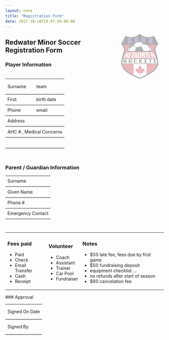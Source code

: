 ```yaml
---
layout: none
title: "Registration Form"
date: 2017-10-18T19:47:59-06:00
---
```

<img style="opacity:0.3" align="right" src="/images/rocketslogo_small.jpg" >

## Redwater Minor Soccer Registration Form

### Player Information

<table width="70%" style="padding-bottom:2em" >    
<tr><td style="border-bottom:1pt solid black; height:3em" >
Surname 
  </td><td style="border-bottom:1pt solid black; height:2em">
  team
  </td></tr><tr><td style="border-bottom:1pt solid black; height:2em">
First 
</td><td style="border-bottom:1pt solid black; height:2em">
birth date
</td></tr><tr><td style="border-bottom:1pt solid black; height:2em">
Phone
</td><td style="border-bottom:1pt solid black; height:2em">
email 
</td></tr><tr><td colspan="2" style="border-bottom:1pt solid black; height:2em">
Address
</td></tr><tr><td colspan="2"  style="border-bottom:1pt solid black; height:2em">
AHC # , Medical Concerns 
</td></tr>
  <tr><td colspan="2"  style="border-bottom:1pt solid black; height:2em">

</td></tr>
</table>

### Parent / Guardian Information

<table width="70%" style="padding-bottom:2em">    
<tr><td style="border-bottom:1pt solid black; height:2em" >
Surname 
</td></tr><tr><td style="border-bottom:1pt solid black; height:2em">
Given Name 
</td></tr><tr><td style="border-bottom:1pt solid black; height:2em">
Phone # 
</td></tr><tr><td style="border-bottom:1pt solid black; height:2em">
Emergency Contact 
</td></tr>
</table>

<table width="100%"><tr><td>
  <h3> Fees paid </h3>
<ul><li>
  Paid
  </li><li>
 Check
</li><li>
 Email Transfer
</li><li>
 Cash
</li><li>
 Receipt 
  </li></ul>
</td><td>
  <h3> Volunteer </h3>
<ul><li>
  Coach
</li><li>
  Assistant
</li><li>
  Trainer
</li><li>
  Car Pool
</li><li>
  Fundraiser
  </li></ul>
</td><td>
  <h3> Notes </h3>
<ul> <li>
  $50 late fee, fees due by first game
</li><li>
 $50 fundraising deposit
</li><li>
  equipment checklist ...
</li><li>
  no refunds after start of season
</li><li>
  $60 cancelation fee
  </li></ul>
</td></tr>
</table>
### Approval

<table width="50%" >    
<tr><td style="border-bottom:1pt solid black; height:3em" >
Signed On Date 
</td></tr><tr><td style="border-bottom:1pt solid black; height:3em">
Signed By
</td></tr>
</table>

